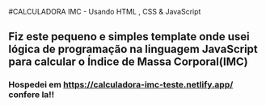 #CALCULADORA IMC - Usando HTML , CSS & JavaScript

## Fiz este pequeno e simples template onde usei lógica de programação na linguagem JavaScript  para calcular o Índice de Massa Corporal(IMC)

### Hospedei em https://calculadora-imc-teste.netlify.app/ confere la!!
